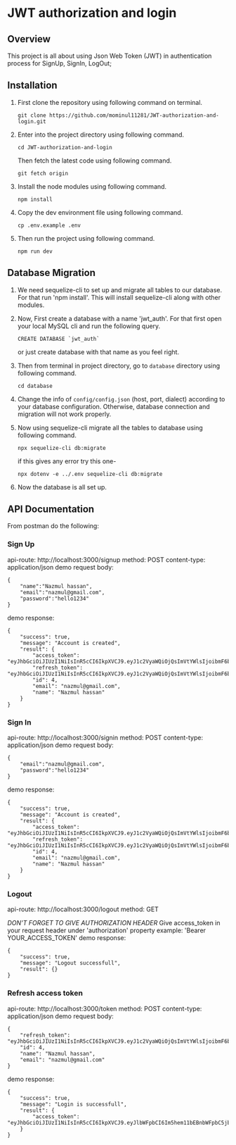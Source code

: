 # JWT authorization and login

## Overview

This project is all about using Json Web Token (JWT) in authentication process for SignUp, SignIn, LogOut;

## Installation

1. First clone the repository using following command on terminal.
    ```
    git clone https://github.com/mominul11281/JWT-authorization-and-login.git
    ```
2. Enter into the project directory using following command.
    ```
    cd JWT-authorization-and-login
    ```
    Then fetch the latest code using following command.
    ```
    git fetch origin
    ```
3. Install the node modules using following command.
    ```
    npm install
    ```
4. Copy the dev environment file using following command.
    ```
    cp .env.example .env
    ```
5. Then run the project using following command.
    ```
    npm run dev
    ```

## Database Migration

1. We need sequelize-cli to set up and migrate all tables to our database. For that run 'npm install'. This will install
   sequelize-cli along with other modules.

2. Now, First create a database with a name 'jwt_auth'. For that first open your local MySQL cli and run the following query.
    ```
    CREATE DATABASE `jwt_auth`
    ```
    or just create database with that name as you feel right.
3. Then from terminal in project directory, go to `database` directory using following command.
    ```
    cd database
    ```
4. Change the info of `config/config.json` (host, port, dialect) according to your database configuration. Otherwise, database connection and migration will not work properly.
5. Now using sequelize-cli migrate all the tables to database using following command.
    ```
    npx sequelize-cli db:migrate
    ```
    if this gives any error try this one-
    ```
    npx dotenv -e ../.env sequelize-cli db:migrate
    ```
6. Now the database is all set up.

## API Documentation

From postman do the following:

### Sign Up

api-route: http://localhost:3000/signup
method: POST
content-type: application/json
demo request body:

```
{
    "name":"Nazmul hassan",
    "email":"nazmul@gmail.com",
    "password":"hello1234"
}
```

demo response:

```
{
    "success": true,
    "message": "Account is created",
    "result": {
        "access_token": "eyJhbGciOiJIUzI1NiIsInR5cCI6IkpXVCJ9.eyJ1c2VyaWQiOjQsImVtYWlsIjoibmF6bXVsQGdtYWlsLmNvbSIsIm5hbWUiOiJOYXptdWwgaGFzc2FuIiwiaWF0IjoxNjUyMTYwMjkzLCJleHAiOjE2NTIxNjAyOTN9.aWjkhQZ9mHpk_VmBeJFRFWgd4eaadjUwsCNrePiLPrs",
        "refresh_token": "eyJhbGciOiJIUzI1NiIsInR5cCI6IkpXVCJ9.eyJ1c2VyaWQiOjQsImVtYWlsIjoibmF6bXVsQGdtYWlsLmNvbSIsIm5hbWUiOiJOYXptdWwgaGFzc2FuIiwiaWF0IjoxNjUyMTYwMjkzLCJleHAiOjE2NTIyNDY2OTN9.DSTsTaRGb8p0bjnZcAEKyMepUBaB2SBtERZ3LWOZ1mQ",
        "id": 4,
        "email": "nazmul@gmail.com",
        "name": "Nazmul hassan"
    }
}
```

### Sign In

api-route: http://localhost:3000/signin
method: POST
content-type: application/json
demo request body:

```
{
    "email":"nazmul@gmail.com",
    "password":"hello1234"
}
```

demo response:

```
{
    "success": true,
    "message": "Account is created",
    "result": {
        "access_token": "eyJhbGciOiJIUzI1NiIsInR5cCI6IkpXVCJ9.eyJ1c2VyaWQiOjQsImVtYWlsIjoibmF6bXVsQGdtYWlsLmNvbSIsIm5hbWUiOiJOYXptdWwgaGFzc2FuIiwiaWF0IjoxNjUyMTYwMjkzLCJleHAiOjE2NTIxNjAyOTN9.aWjkhQZ9mHpk_VmBeJFRFWgd4eaadjUwsCNrePiLPrs",
        "refresh_token": "eyJhbGciOiJIUzI1NiIsInR5cCI6IkpXVCJ9.eyJ1c2VyaWQiOjQsImVtYWlsIjoibmF6bXVsQGdtYWlsLmNvbSIsIm5hbWUiOiJOYXptdWwgaGFzc2FuIiwiaWF0IjoxNjUyMTYwMjkzLCJleHAiOjE2NTIyNDY2OTN9.DSTsTaRGb8p0bjnZcAEKyMepUBaB2SBtERZ3LWOZ1mQ",
        "id": 4,
        "email": "nazmul@gmail.com",
        "name": "Nazmul hassan"
    }
}
```

### Logout

api-route: http://localhost:3000/logout
method: GET

_DON'T FORGET TO GIVE AUTHORIZATION HEADER_
Give access_token in your request header under 'authorization' property
example: 'Bearer YOUR_ACCESS_TOKEN'
demo response:

```
{
    "success": true,
    "message": "Logout successfull",
    "result": {}
}
```

### Refresh access token

api-route: http://localhost:3000/token
method: POST
content-type: application/json
demo request body:

```
{
    "refresh_token": "eyJhbGciOiJIUzI1NiIsInR5cCI6IkpXVCJ9.eyJ1c2VyaWQiOjQsImVtYWlsIjoibmF6bXVsQGdtYWlsLmNvbSIsIm5hbWUiOiJOYXptdWwgaGFzc2FuIiwiaWF0IjoxNjUyMTYwNDI3LCJleHAiOjE2NTIxNjQwMjd9.Bh2FlTrVDlM3SYj8YRMvK0zTTidgLmdkzUqWaeBEDkU",
    "id": 4,
    "name": "Nazmul hassan",
    "email": "nazmul@gmail.com"
}
```

demo response:

```
{
    "success": true,
    "message": "Login is successfull",
    "result": {
        "access_token": "eyJhbGciOiJIUzI1NiIsInR5cCI6IkpXVCJ9.eyJlbWFpbCI6Im5hem11bEBnbWFpbC5jb20iLCJuYW1lIjoiTmF6bXVsIGhhc3NhbiIsImlhdCI6MTY1MjE2MDUxMSwiZXhwIjoxNjUyMTYwNTExfQ.LQf64sskbowaOmJLq8DLnYM2ILlUWX78zLzLxgWvYQg"
    }
}
```
